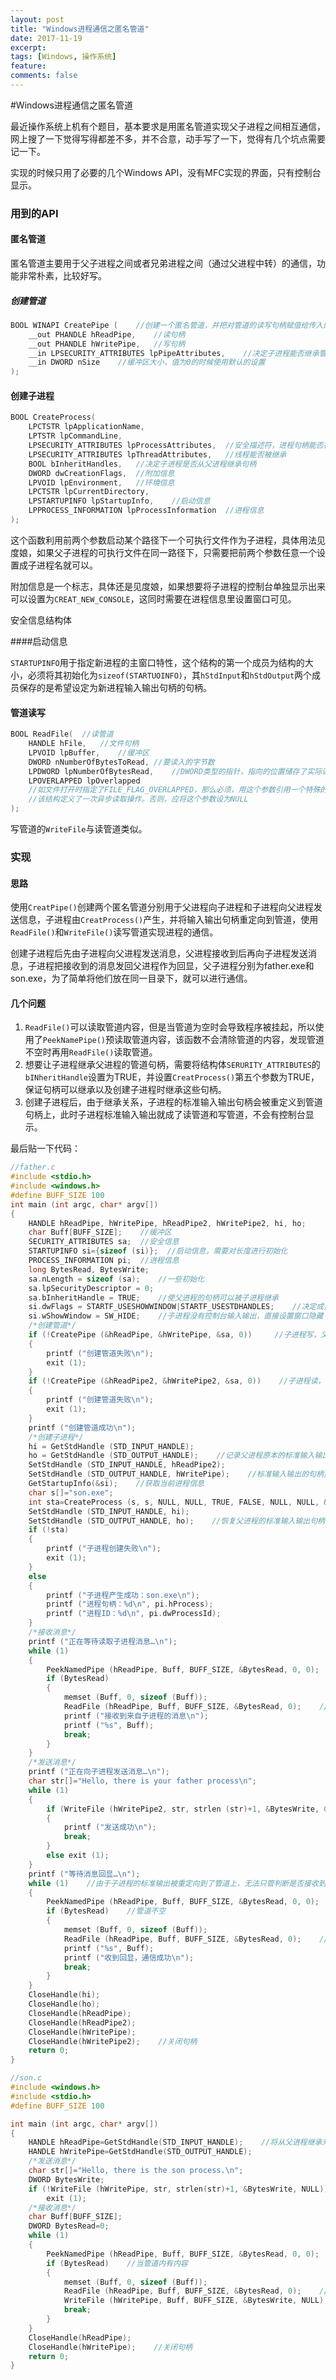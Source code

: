 ```yaml
---
layout: post
title: "Windows进程通信之匿名管道"
date: 2017-11-19
excerpt: 
tags: [Windows, 操作系统]
feature: 
comments: false
---
```




#Windows进程通信之匿名管道

最近操作系统上机有个题目，基本要求是用匿名管道实现父子进程之间相互通信，网上搜了一下觉得写得都差不多，并不合意，动手写了一下，觉得有几个坑点需要记一下。

实现的时候只用了必要的几个Windows API，没有MFC实现的界面，只有控制台显示。

### 用到的API

#### 匿名管道

匿名管道主要用于父子进程之间或者兄弟进程之间（通过父进程中转）的通信，功能非常朴素，比较好写。

##### 创建管道

```c
BOOL WINAPI CreatePipe (	//创建一个匿名管道，并把对管道的读写句柄赋值给传入的前两个参数
    __out PHANDLE hReadPipe,	//读句柄
    __out PHANDLE hWritePipe,	//写句柄
    __in LPSECURITY_ATTRIBUTES lpPipeAttributes,	//决定子进程能否继承管道句柄
    __in DWORD nSize	//缓冲区大小，值为0的时候使用默认的设置
); 
```

#### 创建子进程

```c
BOOL CreateProcess(
    LPCTSTR lpApplicationName,
    LPTSTR lpCommandLine,
    LPSECURITY_ATTRIBUTES lpProcessAttributes,	//安全描述符，进程句柄能否被继承
    LPSECURITY_ATTRIBUTES lpThreadAttributes,	//线程能否被继承
    BOOL bInheritHandles,	//决定子进程是否从父进程继承句柄
    DWORD dwCreationFlags,	//附加信息
    LPVOID lpEnvironment,	//环境信息
    LPCTSTR lpCurrentDirectory,
    LPSTARTUPINFO lpStartupInfo,	//启动信息
    LPPROCESS_INFORMATION lpProcessInformation	//进程信息
);
```

这个函数利用前两个参数启动某个路径下一个可执行文件作为子进程，具体用法见度娘，如果父子进程的可执行文件在同一路径下，只需要把前两个参数任意一个设置成子进程名就可以。

附加信息是一个标志，具体还是见度娘，如果想要将子进程的控制台单独显示出来可以设置为`CREAT_NEW_CONSOLE`，这同时需要在进程信息里设置窗口可见。

安全信息结构体

####启动信息

`STARTUPINFO`用于指定新进程的主窗口特性，这个结构的第一个成员为结构的大小，必须将其初始化为`sizeof(STARTUOINFO)`，其`hStdInput`和`hStdOutput`两个成员保存的是希望设定为新进程输入输出句柄的句柄。

#### 管道读写

```c
BOOL ReadFile(	//读管道
    HANDLE hFile,	//文件句柄
    LPVOID lpBuffer,	//缓冲区
    DWORD nNumberOfBytesToRead,	//要读入的字节数
    LPDWORD lpNumberOfBytesRead,	//DWORD类型的指针，指向的位置储存了实际读入的字符数
    LPOVERLAPPED lpOverlapped
    //如文件打开时指定了FILE_FLAG_OVERLAPPED，那么必须，用这个参数引用一个特殊的结构。
    //该结构定义了一次异步读取操作。否则，应将这个参数设为NULL
);
```

写管道的`WriteFile`与读管道类似。

### 实现

#### 思路

使用`CreatPipe()`创建两个匿名管道分别用于父进程向子进程和子进程向父进程发送信息，子进程由`CreatProcess()`产生，并将输入输出句柄重定向到管道，使用`ReadFile()`和`WriteFile()`读写管道实现进程的通信。

创建子进程后先由子进程向父进程发送消息，父进程接收到后再向子进程发送消息，子进程把接收到的消息发回父进程作为回显，父子进程分别为father.exe和son.exe，为了简单将他们放在同一目录下，就可以进行通信。

#### 几个问题

1. `ReadFile()`可以读取管道内容，但是当管道为空时会导致程序被挂起，所以使用了`PeekNamePipe()`预读取管道内容，该函数不会清除管道的内容，发现管道不空时再用`ReadFile()`读取管道。
2. 想要让子进程继承父进程的管道句柄，需要将结构体`SERURITY_ATTRIBUTES`的`bINheritHandle`设置为TRUE，并设置`CreatProcess()`第五个参数为TRUE，保证句柄可以继承以及创建子进程时继承这些句柄。
3. 创建子进程后，由于继承关系，子进程的标准输入输出句柄会被重定义到管道句柄上，此时子进程标准输入输出就成了读管道和写管道，不会有控制台显示。



最后贴一下代码： 

```c
//father.c
#include <stdio.h>
#include <windows.h>
#define BUFF_SIZE 100
int main (int argc, char* argv[])
{
	HANDLE hReadPipe, hWritePipe, hReadPipe2, hWritePipe2, hi, ho;
	char Buff[BUFF_SIZE];    //缓冲区
	SECURITY_ATTRIBUTES sa;  //安全信息
	STARTUPINFO si={sizeof (si)};  //启动信息，需要对长度进行初始化
	PROCESS_INFORMATION pi;  //进程信息
	long BytesRead, BytesWrite;
	sa.nLength = sizeof (sa);    //一些初始化
	sa.lpSecurityDescriptor = 0;
	sa.bInheritHandle = TRUE;    //使父进程的句柄可以被子进程继承
	si.dwFlags = STARTF_USESHOWWINDOW|STARTF_USESTDHANDLES;    //决定成员有效的标志
	si.wShowWindow = SW_HIDE;    //子进程没有控制台输入输出，直接设置窗口隐藏
	/*创建管道*/
	if (!CreatePipe (&hReadPipe, &hWritePipe, &sa, 0))     //子进程写，父进程读
	{
    	printf ("创建管道失败\n");
    	exit (1);
	}
	if (!CreatePipe (&hReadPipe2, &hWritePipe2, &sa, 0))    //子进程读，父进程写
	{
    	printf ("创建管道失败\n");
    	exit (1);
	}
	printf ("创建管道成功\n");
	/*创建子进程*/
	hi = GetStdHandle (STD_INPUT_HANDLE);
	ho = GetStdHandle (STD_OUTPUT_HANDLE);    //记录父进程原本的标准输入输出句柄，以备恢复
	SetStdHandle (STD_INPUT_HANDLE, hReadPipe2);
	SetStdHandle (STD_OUTPUT_HANDLE, hWritePipe);    //标准输入输出的句柄重定向到管道句柄，让子进程继承这些句柄
	GetStartupInfo(&si);    //获取当前进程信息
	char s[]="son.exe";
	int sta=CreateProcess (s, s, NULL, NULL, TRUE, FALSE, NULL, NULL, &si, &pi);    	//创建子进程，此处第五个参数要为TRUE保证句柄可以被子进程继承
	SetStdHandle (STD_INPUT_HANDLE, hi);
	SetStdHandle (STD_OUTPUT_HANDLE, ho);    //恢复父进程的标准输入输出句柄
	if (!sta)
	{
    	printf ("子进程创建失败\n");
    	exit (1);
	}
	else
	{
    	printf ("子进程产生成功：son.exe\n");
    	printf ("进程句柄：%d\n", pi.hProcess);
    	printf ("进程ID：%d\n", pi.dwProcessId);
	}
	/*接收消息*/
	printf ("正在等待读取子进程消息…\n");
	while (1)
	{
    	PeekNamedPipe (hReadPipe, Buff, BUFF_SIZE, &BytesRead, 0, 0);    //预读管道内容，防止直接调用ReadFile造成进程阻塞
    	if (BytesRead)
    	{
        	memset (Buff, 0, sizeof (Buff));
        	ReadFile (hReadPipe, Buff, BUFF_SIZE, &BytesRead, 0);    //读取来自子进程的消息
        	printf ("接收到来自子进程的消息\n");
        	printf ("%s", Buff);
        	break;
    	}
	}
	/*发送消息*/
	printf ("正在向子进程发送消息…\n");
	char str[]="Hello, there is your father process\n";
	while (1)
	{
    	if (WriteFile (hWritePipe2, str, strlen (str)+1, &BytesWrite, 0))    //向子进程发送消息
    	{
        	printf ("发送成功\n");
        	break;
    	}
    	else exit (1);
	}
	printf ("等待消息回显…\n");
	while (1)    //由于子进程的标准输出被重定向到了管道上，无法只管判断是否接收到消息，现将收到的消息发回以进行验证
	{
    	PeekNamedPipe (hReadPipe, Buff, BUFF_SIZE, &BytesRead, 0, 0);    //预读管道内容，防止直接调用ReadFile造成进程阻塞
    	if (BytesRead)    //管道不空
    	{
        	memset (Buff, 0, sizeof (Buff));
        	ReadFile (hReadPipe, Buff, BUFF_SIZE, &BytesRead, 0);    //读取回显信息
        	printf ("%s", Buff);
        	printf ("收到回显，通信成功\n");
        	break;
    	}
	}
	CloseHandle(hi);
	CloseHandle(ho);
	CloseHandle(hReadPipe);
	CloseHandle(hReadPipe2);
	CloseHandle(hWritePipe);
	CloseHandle(hWritePipe2);    //关闭句柄
	return 0;
}
```


```c
//son.c
#include <windows.h>
#include <stdio.h>
#define BUFF_SIZE 100

int main (int argc, char* argv[])
{
    HANDLE hReadPipe=GetStdHandle(STD_INPUT_HANDLE);    //将从父进程继承来的句柄取出
    HANDLE hWritePipe=GetStdHandle(STD_OUTPUT_HANDLE);
    /*发送消息*/
    char str[]="Hello, there is the son process.\n";
    DWORD BytesWrite;
    if (!WriteFile (hWritePipe, str, strlen(str)+1, &BytesWrite, NULL))  //向管道内传入消息
        exit (1);
    /*接收消息*/
    char Buff[BUFF_SIZE];
    DWORD BytesRead=0;
    while (1)
    {
        PeekNamedPipe (hReadPipe, Buff, BUFF_SIZE, &BytesRead, 0, 0);  //预读管道内容，防止直接调用ReadFile造成进程阻塞
        if (BytesRead)    //当管道内有内容
        {
            memset (Buff, 0, sizeof (Buff));
            ReadFile (hReadPipe, Buff, BUFF_SIZE, &BytesRead, 0);    //读取管道内容
            WriteFile (hWritePipe, Buff, BUFF_SIZE, &BytesWrite, NULL);    //将接收到的内容作为回显信息发给父进程
            break;
        }
    }
    CloseHandle(hReadPipe);
    CloseHandle(hWritePipe);    //关闭句柄
    return 0;
}
```